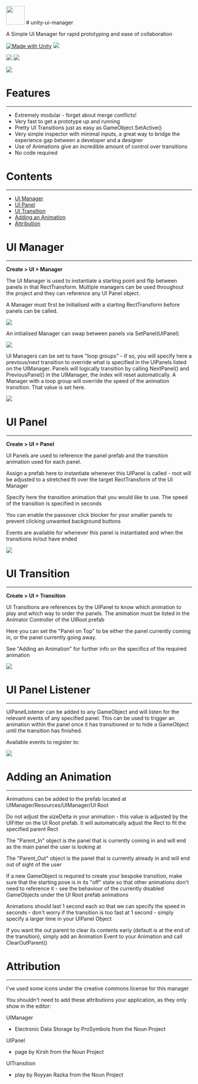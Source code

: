 <img src="https://raw.githubusercontent.com/Rellac-Rellac/unity-ui-manager/main/Assets/UIManager/Gizmos/UIManager%20Icon.png" width="50" height="50" />
# unity-ui-manager

A Simple UI Manager for rapid prototyping and ease of collaboration

[![Made with Unity](https://img.shields.io/badge/Made%20with-Unity-57b9d3.svg?style=plastic&logo=unity)](https://unity3d.com)
![](https://img.shields.io/badge/license-unlicensed-lightgrey)

![](https://img.shields.io/badge/-rapid%20prototyping-brightgreen)
![](https://img.shields.io/badge/-modularity-brightgreen)

![](gif_demo.gif)

# Features
-----------
- Extremely modular - forget about merge conflicts!
- Very fast to get a prototype up and running
- Pretty UI Transitions just as easy as GameObject.SetActive()
- Very simple inspector with minimal inputs, a great way to bridge the experience gap between a developer and a designer
- Use of Animations give an incredible amount of control over transitions
- No code required

# Contents
-----------
- [UI Manager](https://github.com/Rellac-Rellac/unity-ui-manager#ui-manager)
- [UI Panel](https://github.com/Rellac-Rellac/unity-ui-manager#ui-panel)
- [UI Transition](https://github.com/Rellac-Rellac/unity-ui-manager#ui-transition)
- [Adding an Animation](https://github.com/Rellac-Rellac/unity-ui-manager#adding-an-animation)
- [Attribution](https://github.com/Rellac-Rellac/unity-ui-manager#attribution)

# UI Manager
------------
**Create > UI > Manager**

The UI Manager is used to instantiate a starting point and flip between panels in that RectTransform. Multiple managers can be used throughout the project and they can reference any UI Panel object.

A Manager must first be Initialised with a starting RectTransform before panels can be called.

![](Init-example.png)

An initialised Manager can swap between panels via SetPanel(UIPanel)

![](SetPanel-example.png)

UI Managers can be set to have "loop groups" - if so, you will specify here a previous/next transition to override what is specified in the UIPanels listed on the UIManager. Panels will logically transition by calling NextPanel() and PreviousPanel() in the UIManager, the index will reset automatically. A Manager with a loop group will override the speed of the animation transition. That value is set here.

![](UIManagers-example.png)

# UI Panel
----------
**Create > UI > Panel**

UI Panels are used to reference the panel prefab and the transition animation used for each panel.

Assign a prefab here to instantiate whenever this UIPanel is called - root will be adjusted to a stretched fit over the target RectTransform of the UI Manager

Specify here the transition animation that you would like to use. The speed of the transition is specified in seconds 

You can enable the passover click blocker for your smaller panels to prevent clicking unwanted background buttons

Events are available for whenever this panel is instantiated and when the transitions in/out have ended

![](UIPanel-example.png)

# UI Transition
----------------
**Create > UI > Transition**

UI Transitions are references by the UIPanel to know which animation to play and which way to order the panels. The animation must be listed in the Animator Controller of the UIRoot prefab

Here you can set the "Panel on Top" to be either the panel currently coming in, or the panel currently going away.

See "Adding an Animation" for further info on the specifics of the required animation

![](UITransition-example.png)


# UI Panel Listener
--------------------
UIPanelListener can be added to any GameObject and will listen for the relevant events of any specified panel. This can be used to trigger an animation within the panel once it has transitioned or to hide a GameObject until the transition has finished.

Available events to register to:

![](Listener-example.png)

# Adding an Animation
----------------------
Animations can be added to the prefab located at UIManager/Resources/UIManager/UI Root

Do not adjust the sizeDelta in your animation - this value is adjusted by the UIFitter on the UI Root prefab. It will automatically adjust the Rect to fit the specified parent Rect

The "Parent_In" object is the panel that is currently coming in and will end as the main panel the user is looking at

The "Parent_Out" object is the panel that is currently already in and will end out of sight of the user

If a new GameObject is required to create your bespoke transition, make sure that the starting pose is in its "off"
state so that other animations don't need to reference it - see the behaviour of the currently disabled GameObjects
under the UI Root prefab animations

Animations should last 1 second each so that we can specify the speed in seconds - don't worry if the transition is
too fast at 1 second - simply specify a larger time in your UIPanel Object

If you want the out parent to clear its contents early (default is at the end of the transition), simply add an Animation Event to your Animation and call ClearOutParent()

# Attribution
--------------
I've used some icons under the creative commons license for this manager

You shouldn't need to add these attributions your application, as they only show in the editor:

UIManager
- Electronic Data Storage by ProSymbols from the Noun Project

UIPanel
- page by Kirsh from the Noun Project

UITransition
- play by Royyan Razka from the Noun Project
